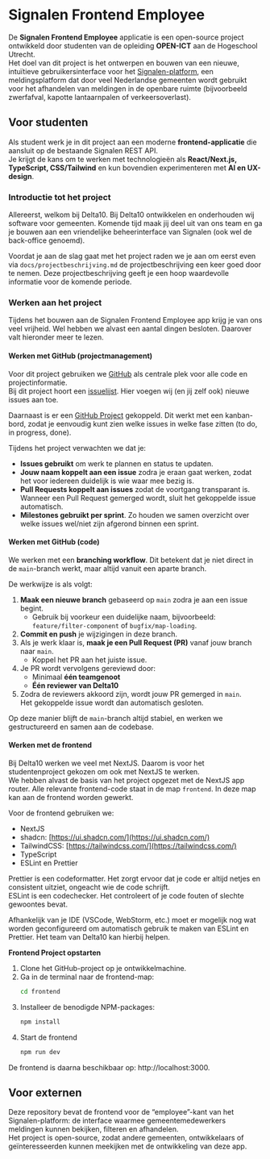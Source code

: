 # Signalen Frontend Employee

De **Signalen Frontend Employee** applicatie is een open-source project ontwikkeld door studenten van de opleiding **OPEN-ICT** aan de Hogeschool Utrecht.  
Het doel van dit project is het ontwerpen en bouwen van een nieuwe, intuïtieve gebruikersinterface voor het [Signalen-platform](https://signalen.org), een meldingsplatform dat door veel Nederlandse gemeenten wordt gebruikt voor het afhandelen van meldingen in de openbare ruimte (bijvoorbeeld zwerfafval, kapotte lantaarnpalen of verkeersoverlast).

## Voor studenten
Als student werk je in dit project aan een moderne **frontend-applicatie** die aansluit op de bestaande Signalen REST API.  
Je krijgt de kans om te werken met technologieën als **React/Next.js, TypeScript, CSS/Tailwind** en kun bovendien experimenteren met **AI en UX-design**.

### Introductie tot het project
Allereerst, welkom bij Delta10. Bij Delta10 ontwikkelen en onderhouden wij software voor gemeenten. Komende tijd maak jij deel uit van ons team en ga je bouwen aan een vriendelijke beheerinterface van Signalen (ook wel de back-office genoemd). 

Voordat je aan de slag gaat met het project raden we je aan om eerst even via ``docs/projectbeschrijving.md`` de projectbeschrijving een keer goed door te nemen. Deze projectbeschrijving geeft je een hoop waardevolle informatie voor de komende periode.

### Werken aan het project
Tijdens het bouwen aan de Signalen Frontend Employee app krijg je van ons veel vrijheid. Wel hebben we alvast een aantal dingen besloten. Daarover valt hieronder meer te lezen.

#### Werken met GitHub (projectmanagement)
Voor dit project gebruiken we [GitHub](https://github.com/delta10/signalen-frontend-employee) als centrale plek voor alle code en projectinformatie.  
Bij dit project hoort een [issuelijst](https://github.com/delta10/signalen-frontend-employee/issues). Hier voegen wij (en jij zelf ook) nieuwe issues aan toe.

Daarnaast is er een [GitHub Project](https://github.com/orgs/delta10/projects/16) gekoppeld. Dit werkt met een kanban-bord, zodat je eenvoudig kunt zien welke issues in welke fase zitten (to do, in progress, done).

Tijdens het project verwachten we dat je:
- **Issues gebruikt** om werk te plannen en status te updaten.
- **Jouw naam koppelt aan een issue** zodra je eraan gaat werken, zodat het voor iedereen duidelijk is wie waar mee bezig is.
- **Pull Requests koppelt aan issues** zodat de voortgang transparant is. Wanneer een Pull Request gemerged wordt, sluit het gekoppelde issue automatisch.
- **Milestones gebruikt per sprint**. Zo houden we samen overzicht over welke issues wel/niet zijn afgerond binnen een sprint.

#### Werken met GitHub (code)
We werken met een **branching workflow**. Dit betekent dat je niet direct in de `main`-branch werkt, maar altijd vanuit een aparte branch.

De werkwijze is als volgt:
1. **Maak een nieuwe branch** gebaseerd op `main` zodra je aan een issue begint.
    - Gebruik bij voorkeur een duidelijke naam, bijvoorbeeld:  
      `feature/filter-component` of `bugfix/map-loading`.
2. **Commit en push** je wijzigingen in deze branch.
3. Als je werk klaar is, **maak je een Pull Request (PR)** vanaf jouw branch naar `main`.
    - Koppel het PR aan het juiste issue.
4. Je PR wordt vervolgens gereviewd door:
    - Minimaal **één teamgenoot**
    - **Één reviewer van Delta10**
5. Zodra de reviewers akkoord zijn, wordt jouw PR gemerged in `main`.  
   Het gekoppelde issue wordt dan automatisch gesloten. 

Op deze manier blijft de `main`-branch altijd stabiel, en werken we gestructureerd en samen aan de codebase.

#### Werken met de frontend

Bij Delta10 werken we veel met NextJS. Daarom is voor het studentenproject gekozen om ook met NextJS te werken.  
We hebben alvast de basis van het project opgezet met de NextJS app router. Alle relevante frontend-code staat in de map `frontend`. In deze map kan aan de frontend worden gewerkt.

Voor de frontend gebruiken we:
- NextJS
- shadcn: [https://ui.shadcn.com/](https://ui.shadcn.com/)
- TailwindCSS: [https://tailwindcss.com/](https://tailwindcss.com/)
- TypeScript
- ESLint en Prettier

Prettier is een codeformatter. Het zorgt ervoor dat je code er altijd netjes en consistent uitziet, ongeacht wie de code schrijft.  
ESLint is een codechecker. Het controleert of je code fouten of slechte gewoontes bevat.

Afhankelijk van je IDE (VSCode, WebStorm, etc.) moet er mogelijk nog wat worden geconfigureerd om automatisch gebruik te maken van ESLint en Prettier. Het team van Delta10 kan hierbij helpen.

**Frontend Project opstarten**

1. Clone het GitHub-project op je ontwikkelmachine.
2. Ga in de terminal naar de frontend-map:
   ```bash
   cd frontend
   ```
3. Installeer de benodigde NPM-packages:
   ```bash
   npm install
   ```
4. Start de frontend
   ```bash
   npm run dev
   ```

De frontend is daarna beschikbaar op: http://localhost:3000. 

## Voor externen
Deze repository bevat de frontend voor de “employee”-kant van het Signalen-platform: de interface waarmee gemeentemedewerkers meldingen kunnen bekijken, filteren en afhandelen.  
Het project is open-source, zodat andere gemeenten, ontwikkelaars of geïnteresseerden kunnen meekijken met de ontwikkeling van deze app.
